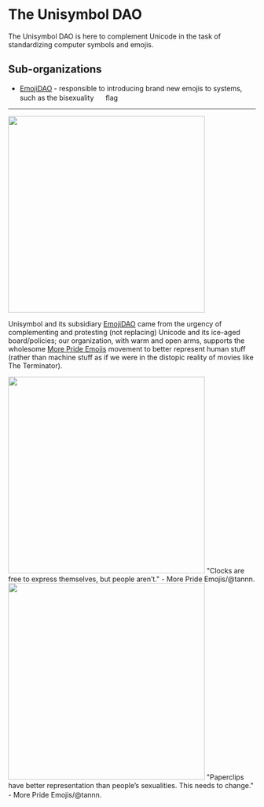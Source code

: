 # The Unisymbol DAO

The Unisymbol DAO is here to complement Unicode in the task of standardizing computer symbols and emojis.

## Sub-organizations

* [EmojiDAO](https://github.com/TheEmojiDAO) - responsible to introducing brand new emojis to systems, such as the bisexuality <img width="16px" src="https://raw.githubusercontent.com/googlefonts/noto-emoji/b2256e0f7dddfdff6e65f9c8b70f09934791e430/queue/emoji_bisexuality.svg"/> flag

----

<img width="400px" src="https://moreprideemojis.com/images/AccordingToUnicode/Medium/FlagsAccordingToUnicode-BiSxS.png">

Unisymbol and its subsidiary [EmojiDAO](https://github.com/TheEmojiDAO) came from the urgency of complementing and protesting (not replacing) Unicode and its ice-aged board/policies; our organization, with warm and open arms, supports the wholesome [More Pride Emojis](https://moreprideemojis.com/flags/bisexual.html) movement to better represent human stuff (rather than machine stuff as if we were in the distopic reality of movies like The Terminator).

<img width="400px" src="https://moreprideemojis.com/images/AccordingToUnicode/Large/FlagsAccordingToUnicode-25.png">
"Clocks are free to express themselves, but people aren’t."
- More Pride Emojis/@tannn.
<img width="400px" src="https://moreprideemojis.com/images/AccordingToUnicode/Large/FlagsAccordingToUnicode-68.png">
"Paperclips have better representation than people’s sexualities. This needs to change." - More Pride Emojis/@tannn.
<img width="16px" src="https://raw.githubusercontent.com/googlefonts/noto-emoji/b2256e0f7dddfdff6e65f9c8b70f09934791e430/queue/emoji_bisexuality.svg"/> <img width="16px" src="https://raw.githubusercontent.com/googlefonts/noto-emoji/b2256e0f7dddfdff6e65f9c8b70f09934791e430/queue/emoji_asexuality.svg"/> <img width="16px" src="https://raw.githubusercontent.com/googlefonts/noto-emoji/b2256e0f7dddfdff6e65f9c8b70f09934791e430/queue/emoji_nonbinary.svg"/> <img width="16px" src="https://raw.githubusercontent.com/googlefonts/noto-emoji/b2256e0f7dddfdff6e65f9c8b70f09934791e430/queue/emoji_agender.svg"/> <img width="16px" src="https://raw.githubusercontent.com/googlefonts/noto-emoji/b2256e0f7dddfdff6e65f9c8b70f09934791e430/queue/emoji_genderqueer.svg"/> <img width="16px" src="https://raw.githubusercontent.com/googlefonts/noto-emoji/b2256e0f7dddfdff6e65f9c8b70f09934791e430/queue/emoji_pansexuality.svg"/> <img width="16px" src="https://raw.githubusercontent.com/googlefonts/noto-emoji/b2256e0f7dddfdff6e65f9c8b70f09934791e430/queue/emoji_polysexuality.svg"/> <img width="16px" src="https://raw.githubusercontent.com/googlefonts/noto-emoji/b2256e0f7dddfdff6e65f9c8b70f09934791e430/queue/emoji_uniaflag.svg"/>
